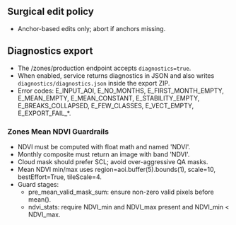 ## Surgical edit policy
- Anchor-based edits only; abort if anchors missing.

## Diagnostics export
- The /zones/production endpoint accepts `diagnostics=true`.
- When enabled, service returns diagnostics in JSON and also writes `diagnostics/diagnostics.json` inside the export ZIP.
- Error codes: E_INPUT_AOI, E_NO_MONTHS, E_FIRST_MONTH_EMPTY, E_MEAN_EMPTY, E_MEAN_CONSTANT, E_STABILITY_EMPTY, E_BREAKS_COLLAPSED, E_FEW_CLASSES, E_VECT_EMPTY, E_EXPORT_FAIL_*.

### Zones Mean NDVI Guardrails
- NDVI must be computed with float math and named 'NDVI'.
- Monthly composite must return an image with band 'NDVI'.
- Cloud mask should prefer SCL; avoid over-aggressive QA masks.
- Mean NDVI min/max uses region=aoi.buffer(5).bounds(1), scale=10, bestEffort=True, tileScale=4.
- Guard stages:
  - pre_mean_valid_mask_sum: ensure non-zero valid pixels before mean().
  - ndvi_stats: require NDVI_min and NDVI_max present and NDVI_min < NDVI_max.
